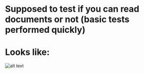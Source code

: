 # Supposed to test if you can read documents or not (basic tests performed quickly)
# Looks like:
![alt text](https://github.com/oze4/PsMongo/blob/master/How-To/images/MongoTester.png)
